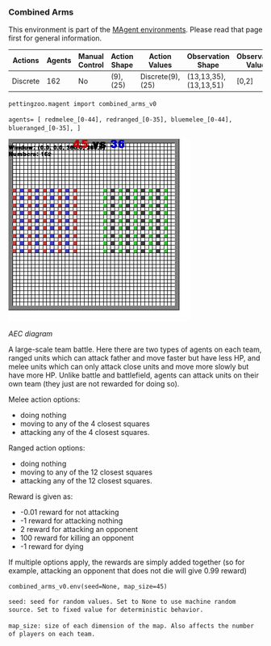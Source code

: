 
### Combined Arms

This environment is part of the [MAgent environments](../magent.md). Please read that page first for general information.

| Actions  | Agents | Manual Control | Action Shape    | Action Values           | Observation Shape        | Observation Values |
|----------|--------|----------------|-----------------|-------------------------|--------------------------|--------------------|
| Discrete | 162    | No             | (9),(25)     | Discrete(9),(25) | (13,13,35), (13,13,51) | [0,2]              |

`pettingzoo.magent import combined_arms_v0`

`agents= [ redmelee_[0-44], redranged_[0-35], bluemelee_[0-44], blueranged_[0-35], ]`

![](magent_combined_arms.gif)

*AEC diagram*

A large-scale team battle. Here there are two types of agents on each team, ranged units which can attack father and move faster but have less HP, and melee units which can only attack close units and move more slowly but have more HP. Unlike battle and battlefield, agents can attack units on their own team (they just are not rewarded for doing so).

Melee action options:

* doing nothing
* moving to any of the 4 closest squares
* attacking any of the 4 closest squares.

Ranged action options:

* doing nothing
* moving to any of the 12 closest squares
* attacking any of the 12 closest squares.

Reward is given as:

* -0.01 reward for not attacking
* -1 reward for attacking nothing
* 2 reward for attacking an opponent
* 100 reward for killing an opponent
* -1 reward for dying

If multiple options apply, the rewards are simply added together (so for example, attacking an opponent that does not die will give 0.99 reward)

```
combined_arms_v0.env(seed=None, map_size=45)
```

```
seed: seed for random values. Set to None to use machine random source. Set to fixed value for deterministic behavior.

map_size: size of each dimension of the map. Also affects the number of players on each team.
```
